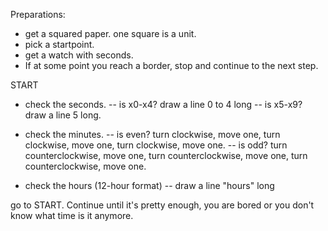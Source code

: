 Preparations:
- get a squared paper. one square is a unit.
- pick a startpoint.
- get a watch with seconds.
- If at some point you reach a border, stop and continue to the next step.

START

- check the seconds.
-- is x0-x4? draw a line 0 to 4 long
-- is x5-x9? draw a line 5 long.

- check the minutes. 
-- is even? turn clockwise, move one, turn clockwise, move one, turn clockwise, move one.
-- is odd? turn counterclockwise, move one, turn counterclockwise, move one, turn counterclockwise, move one.

- check the hours (12-hour format)
-- draw a line "hours" long

go to START. Continue until it's pretty enough, you are bored or you don't know what time is it anymore.
